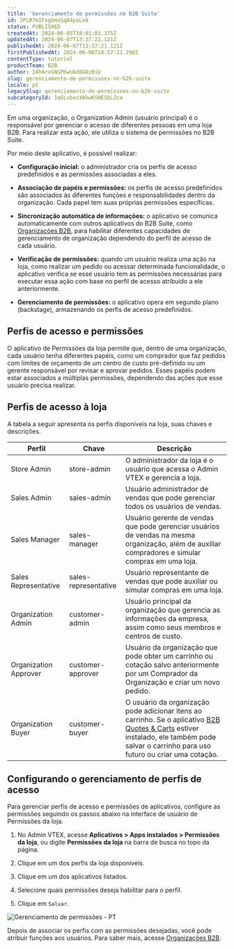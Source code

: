 ```yaml
---
title: 'Gerenciamento de permissões no B2B Suite'
id: 2PLR7mIFxgbmsGq84paLeA
status: PUBLISHED
createdAt: 2024-06-05T18:01:03.375Z
updatedAt: 2024-06-07T13:37:21.121Z
publishedAt: 2024-06-07T13:37:21.121Z
firstPublishedAt: 2024-06-06T10:57:21.290Z
contentType: tutorial
productTeam: B2B
author: 2AhArvGNSPKwUAd8GOz0iU
slug: gerenciamento-de-permissoes-no-b2b-suite
locale: pt
legacySlug: gerenciamento-de-permissoes-no-b2b-suite
subcategoryId: 1qGLxbxcX8kwKSWESbLZca
---
```


Em uma organização, o Organization Admin (usuário principal) é o responsável por gerenciar o acesso de diferentes pessoas em uma loja B2B. Para realizar esta ação, ele utiliza o sistema de permissões no B2B Suite.

Por meio deste aplicativo, é possível realizar:

- **Configuração inicial:** o administrador cria os perfis de acesso predefinidos e as permissões associadas a eles.

- **Associação de papéis e permissões:** os perfis de acesso predefinidos são associados às diferentes funções e responsabilidades dentro da organização. Cada papel tem suas próprias permissões específicas.

- **Sincronização automática de informações:** o aplicativo se comunica automaticamente com outros aplicativos do B2B Suite, como [Organizações B2B](https://developers.vtex.com/docs/apps/vtex.b2b-organizations), para habilitar diferentes capacidades de gerenciamento de organização dependendo do perfil de acesso de cada usuário.

- **Verificação de permissões:** quando um usuário realiza uma ação na loja, como realizar um pedido ou acessar determinada funcionalidade, o aplicativo verifica se esse usuário tem as permissões necessárias para executar essa ação com base no perfil de acesso atribuído a ele anteriormente.

- **Gerenciamento de permissões:** o aplicativo opera em segundo plano (backstage), armazenando os perfis de acesso predefinidos.

## Perfis de acesso e permissões

O aplicativo de Permissões da loja permite que, dentro de uma organização, cada usuário tenha diferentes papéis, como um comprador que faz pedidos com limites de orçamento de um centro de custo pré-definido ou um gerente responsável por revisar e aprovar pedidos. Esses papéis podem estar associados a múltiplas permissões, dependendo das ações que esse usuário precisa realizar.

## Perfis de acesso à loja

A tabela a seguir apresenta os perfis disponíveis na loja, suas chaves e descrições.

| Perfil                | Chave                | Descrição                                                                                                                                                                                |
|-----------------------|----------------------|------------------------------------------------------------------------------------------------------------------------------------------------------------------------------------------|
| Store Admin           | store-admin          | O administrador da loja é o usuário que acessa o Admin VTEX e gerencia a loja.                                                                                                           |
| Sales Admin           | sales-admin          | Usuário administrador de vendas que pode gerenciar todos os usuários de vendas.                                                                                                          |
| Sales Manager         | sales-manager        | Usuário gerente de vendas que pode gerenciar usuários de vendas na mesma organização, além de auxiliar compradores e simular compras em uma loja.                                        |
| Sales Representative  | sales-representative | Usuário representante de vendas que pode auxiliar ou simular compras em uma loja.                                                                                                        |
| Organization Admin    | customer-admin       | Usuário principal da organização que gerencia as informações da empresa, assim como seus membros e centros de custo.                                                                     |
| Organization Approver | customer-approver    | Usuário da organização que pode obter um carrinho ou cotação salvo anteriormente por um Comprador da Organização e criar um novo pedido.                                                 |
| Organization Buyer    | customer-buyer       | O usuário da organização pode adicionar itens ao carrinho. Se o aplicativo [B2B Quotes & Carts](https://developers.vtex.com/docs/apps/vtex.b2b-quotes) estiver instalado, ele também pode salvar o carrinho para uso futuro ou criar uma cotação. |

## Configurando o gerenciamento de perfis de acesso

Para gerenciar perfis de acesso e permissões de aplicativos, configure as permissões seguindo os passos abaixo na interface de usuário de Permissões da loja.

1. No Admin VTEX, acesse **Aplicativos > Apps instalados > Permissões da loja**, ou digite **Permissões da loja** na barra de busca no topo da página.

2. Clique em um dos perfis da loja disponíveis.

3. Clique em um dos aplicativos listados.

4. Selecione quais permissões deseja habilitar para o perfil.

5. Clique em `Salvar`.

![Gerenciamento de permissões - PT](//images.ctfassets.net/alneenqid6w5/287qksSZ46sMPwg4CuXQ8F/8c88c345288f6092061820e2193e104f/Gerenciamento_de_permiss_es_-_PT.gif)

Depois de associar os perfis com as permissões desejadas, você pode atribuir funções aos usuários. Para saber mais, acesse [Organizações B2B](https://developers.vtex.com/docs/guides/vtex-b2b-organizations#users).


